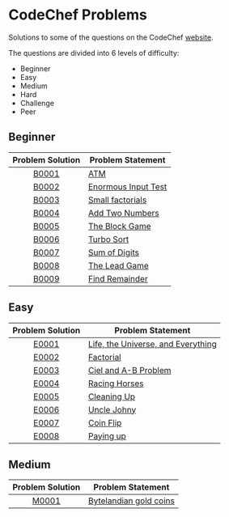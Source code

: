 # CodeChef Problems
Solutions to some of the questions on the CodeChef [website](https://www.codechef.com "CodeChef").

The questions are divided into 6 levels of difficulty:
* Beginner
* Easy
* Medium
* Hard
* Challenge
* Peer

## Beginner

|Problem Solution|Problem Statement|
|:--------------:|-----------------|
|[B0001]|[ATM]|
|[B0002]|[Enormous Input Test]|
|[B0003]|[Small factorials]|
|[B0004]|[Add Two Numbers]|
|[B0005]|[The Block Game]|
|[B0006]|[Turbo Sort]|
|[B0007]|[Sum of Digits]|
|[B0008]|[The Lead Game]|
|[B0009]|[Find Remainder]|

## Easy

|Problem Solution|Problem Statement|
|:--------------:|-----------------|
|[E0001]|[Life, the Universe, and Everything]|
|[E0002]|[Factorial]|
|[E0003]|[Ciel and A-B Problem]|
|[E0004]|[Racing Horses]|
|[E0005]|[Cleaning Up]|
|[E0006]|[Uncle Johny]|
|[E0007]|[Coin Flip]|
|[E0008]|[Paying up]|

## Medium

|Problem Solution|Problem Statement|
|:--------------:|-----------------|
|[M0001]|[Bytelandian gold coins]|

[//]: # (Beginner)

[B0001]: https://github.com/Mohammed-Shoaib/Coding-Problems/blob/master/CodeChef%20Problems/Beginner/B0001.cpp
[ATM]: https://www.codechef.com/problems/HS08TEST

[B0002]: https://github.com/Mohammed-Shoaib/Coding-Problems/blob/master/CodeChef%20Problems/Beginner/B0002.cpp
[Enormous Input Test]: https://www.codechef.com/problems/INTEST

[B0003]: https://github.com/Mohammed-Shoaib/Coding-Problems/blob/master/CodeChef%20Problems/Beginner/B0003.cpp
[Small factorials]: https://www.codechef.com/problems/FCTRL2

[B0004]: https://github.com/Mohammed-Shoaib/Coding-Problems/blob/master/CodeChef%20Problems/Beginner/B0004.cpp
[Add Two Numbers]: https://www.codechef.com/problems/FLOW001

[B0005]: https://github.com/Mohammed-Shoaib/Coding-Problems/blob/master/CodeChef%20Problems/Beginner/B0005.cpp
[The Block Game]: https://www.codechef.com/problems/PALL01

[B0006]: https://github.com/Mohammed-Shoaib/Coding-Problems/blob/master/CodeChef%20Problems/Beginner/B0006.cpp
[Turbo Sort]: https://www.codechef.com/problems/TSORT

[B0007]: https://github.com/Mohammed-Shoaib/Coding-Problems/blob/master/CodeChef%20Problems/Beginner/B0007.cpp
[Sum of Digits]: https://www.codechef.com/problems/FLOW006

[B0008]: https://github.com/Mohammed-Shoaib/Coding-Problems/blob/master/CodeChef%20Problems/Beginner/B0008.cpp
[The Lead Game]: https://www.codechef.com/problems/TLG

[B0009]: https://github.com/Mohammed-Shoaib/Coding-Problems/blob/master/CodeChef%20Problems/Beginner/B0009.cpp
[Find Remainder]: https://www.codechef.com/problems/FLOW002

[//]: # (Easy)

[E0001]: https://github.com/Mohammed-Shoaib/Coding-Problems/blob/master/CodeChef%20Problems/Easy/E0001.cpp
[Life, the Universe, and Everything]: https://www.codechef.com/problems/TEST

[E0002]: https://github.com/Mohammed-Shoaib/Coding-Problems/blob/master/CodeChef%20Problems/Easy/E0002.cpp
[Factorial]: https://www.codechef.com/problems/FCTRL

[E0003]: https://github.com/Mohammed-Shoaib/Coding-Problems/blob/master/CodeChef%20Problems/Easy/E0003.cpp
[Ciel and A-B Problem]: https://www.codechef.com/problems/CIELAB

[E0004]: https://github.com/Mohammed-Shoaib/Coding-Problems/blob/master/CodeChef%20Problems/Easy/E0004.cpp
[Racing Horses]: https://www.codechef.com/problems/HORSES

[E0005]: https://github.com/Mohammed-Shoaib/Coding-Problems/blob/master/CodeChef%20Problems/Easy/E0005.cpp
[Cleaning Up]: https://www.codechef.com/problems/CLEANUP

[E0006]: https://github.com/Mohammed-Shoaib/Coding-Problems/blob/master/CodeChef%20Problems/Easy/E0006.cpp
[Uncle Johny]: https://www.codechef.com/problems/JOHNY

[E0007]: https://github.com/Mohammed-Shoaib/Coding-Problems/blob/master/CodeChef%20Problems/Easy/E0007.cpp
[Coin Flip]: https://www.codechef.com/problems/CONFLIP

[E0008]: https://github.com/Mohammed-Shoaib/Coding-Problems/blob/master/CodeChef%20Problems/Easy/E0008.cpp
[Paying up]: https://www.codechef.com/problems/MARCHA1

[//]: # (Medium)

[M0001]: https://github.com/Mohammed-Shoaib/Coding-Problems/blob/master/CodeChef%20Problems/Medium/M0001.cpp
[Bytelandian gold coins]: https://www.codechef.com/problems/COINS
